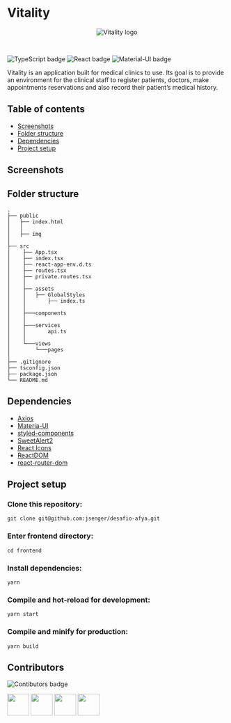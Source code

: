 # Vitality

<div align="center">
  
![Vitality logo](https://github.com/jsenger/desafio-afya/blob/frontend/frontend/public/img/vit_logo.svg)
  
</div>

<br />

![TypeScript badge](https://img.shields.io/badge/TypeScript-007ACC?style=for-the-badge&logo=typescript&logoColor=white)
![React badge](https://img.shields.io/badge/React-20232A?style=for-the-badge&logo=react&logoColor=61DAFB)
![Material-UI badge](https://img.shields.io/badge/Material--UI-0081CB?style=for-the-badge&logo=material-ui&logoColor=white)

Vitality is an application built for medical clinics to use. Its goal is to provide an environment for the clinical staff to register patients, doctors, make appointments reservations and also record their patient’s medical history.

## Table of contents

- [Screenshots](#screenshots)
- [Folder structure](#folder-structure)
- [Dependencies](#dependencies)
- [Project setup](#project-setup)

## Screenshots

## Folder structure

```
.
├── public
│   ├── index.html
│   │
│   ├── img
│
├── src
│    ├── App.tsx
│    ├── index.tsx
│    ├── react-app-env.d.ts
│    ├── routes.tsx
│    ├── private.routes.tsx
│    │
│    ├── assets
│    │   ├── GlobalStyles
│    │       ├── index.ts
│    │
│    ├───components
│    │
│    ├───services
│    │       api.ts
│    │
│    └───views
│        └───pages
│
├── .gitignore
├── tsconfig.json
├── package.json
└── README.md
```

## Dependencies

- [Axios](https://axios-http.com/)
- [Materia-UI](https://material-ui.com/)
- [styled-components](https://styled-components.com/)
- [SweetAlert2](https://sweetalert2.github.io/)
- [React Icons](https://react-icons.github.io/react-icons/)
- [ReactDOM](https://reactjs.org/docs/react-dom.html)
- [react-router-dom](https://www.npmjs.com/package/react-router-dom)

## Project setup

### Clone this repository:

```
git clone git@github.com:jsenger/desafio-afya.git
```

### Enter frontend directory:

```
cd frontend
```

### Install dependencies:

```
yarn
```

### Compile and hot-reload for development:

```
yarn start
```

### Compile and minify for production:

```
yarn build
```

## Contributors

![Contibutors badge](http://forthebadge.com/images/badges/built-by-developers.svg)

<a href="https://github.com/jsenger"><img src="https://avatars.githubusercontent.com/u/34224710?v=4" width="50" height="50" alt=""/></a>
<a href="https://github.com/luc0liv"><img src="https://avatars.githubusercontent.com/u/71158905?v=4" width="50" height="50" alt=""/></a>
<a href="https://github.com/mylycy"><img src="https://avatars.githubusercontent.com/u/83430469?v=4" width="50" height="50" alt=""/></a>
<a href="https://github.com/sillasvidal"><img src="https://avatars.githubusercontent.com/u/38226117?v=4" width="50" height="50" alt=""/></a>
